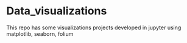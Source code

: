 # Data_visualizations
This repo has some visualizations projects developed in jupyter using matplotlib, seaborn, folium
